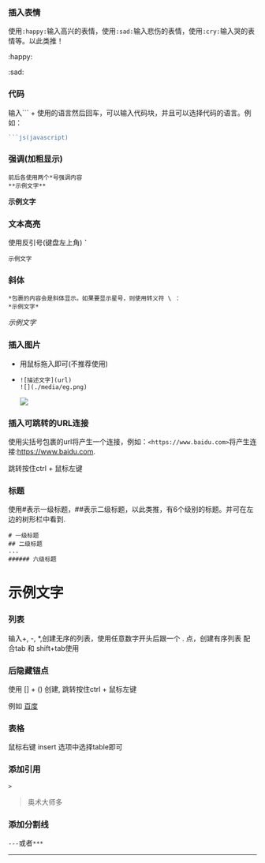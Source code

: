 ### 插入表情

使用`:happy:`输入高兴的表情，使用`:sad:`输入悲伤的表情，使用`:cry:`输入哭的表情等。以此类推！

:happy:	

:sad:	



### 代码

输入``` + 使用的语言然后回车，可以输入代码块，并且可以选择代码的语言。例如：

```js
​```js(javascript)
```



### 强调(加粗显示)

```
前后各使用两个*号强调内容
**示例文字**
```

**示例文字**



### 文本高亮

使用反引号(键盘左上角)  **`**

`示例文字`



### 斜体

```
*包裹的内容会是斜体显示。如果要显示星号，则使用转义符 \ ：
*示例文字*
```

*示例文字*



### 插入图片

+ 用鼠标拖入即可(不推荐使用)

+ ```
  ![描述文字](url)
  ![](./media/eg.png)
  ```

  ![](没有真实路径所以不会显示图片)



### 插入可跳转的URL连接

使用尖括号包裹的url将产生一个连接，例如：`<https://www.baidu.com>`将产生连接:<https://www.baidu.com>.

跳转按住ctrl + 鼠标左键



### 标题

使用#表示一级标题，##表示二级标题，以此类推，有6个级别的标题。并可在左边的树形栏中看到.

```
# 一级标题
## 二级标题
...
###### 六级标题
```

# 示例文字



### 列表

输入+, -, *,创建无序的列表，使用任意数字开头后跟一个 . 点，创建有序列表   配合tab 和 shift+tab使用



### 后隐藏锚点

使用 [] + () 创建, 跳转按住ctrl + 鼠标左键

例如  [百度](https://www.baidu.com)



### 表格

鼠标右键 insert 选项中选择table即可



### 添加引用

`> `

> 奥术大师多



### 添加分割线

`---`或者`***`

---









​		